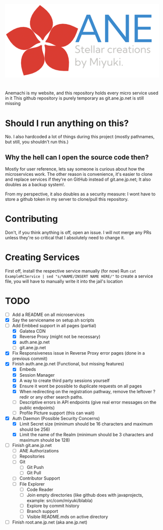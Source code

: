 ![ANE Logo](GalateaCDN/default/images/logos/ane-logo-final.png)

#

Anemachi is my website, and this repository holds every micro service used in it
This github repository is purely temporary as git.ane.jp.net is still missing

# Should I run anything on this?

No. I also hardcoded a lot of things during this project (mostly pathnames, but still, you shouldn't run this.)

## Why the hell can I open the source code then?

Mostly for user reference, lets say someone is curious about how the microservices work.
The other reason is convenience, it's easier to clone and replace services if they're on GitHub instead of git.ane.jp.net;
It also doubles as a backup system!.

From my perspective, it also doubles as a security measure: I wont have to store a github token in my server to clone/pull this repository.

# Contributing

Don't, if you think anything is off, open an issue.
I will not merge any PRs unless they're so critical that I absolutely need to change it.

# Creating Services

First off, install the respective service manually (for now)
Run `cat ExampleRCService | sed "s/%NAME/INSERT NAME HERE/"` to create a service file, you will have to manually write it into the jail's location

# TODO

- [ ] Add a README on all microservices
- [x] Say the servicename on setup.sh scripts
- [ ] Add Embbed support in all pages (partial)
  - [x] Galatea CDN
  - [x] Reverse Proxy (might not be necessary)
  - [x] auth.ane.jp.net
  - [ ] git.ane.jp.net
- [x] Fix Responsiveness issue in Reverse Proxy error pages (done in a previous commit)
- [x] Finish auth.ane.jp.net (Functional, but missing features)
  - [x] Embeds
  - [x] Session Manager
  - [x] A way to create third party sessions yourself
  - [x] Ensure it wont be possible to duplicate requests on all pages
  - [x] When redirecting on the registration pathway, remove the leftover ?redir or any other search paths.
  - [ ] Descriptive errors in API endpoints (give real error messages on the public endpoints)
  - [ ] Profile Picture support (this can wait)
- [x] Auth Daemon (Possible Security Concerns)
  - [x] Limit Secret size (minimum should be 16 characters and maximum should be 256)
  - [x] Limit the name of the Realm (minimum should be 3 characters and maximum should be 128)
- [ ] Finish git.ane.jp.net
  - [ ] ANE Authorizations
  - [ ] Repositories
  - [ ] Git
    - [ ] Git Push
    - [ ] Git Pull
  - [ ] Contributor Support
  - [ ] File Explorer
    - [ ] Code Reader
    - [ ] Join empty directories (like github does with javaprojects, example: src/com/miyuki/blabla)
    - [ ] Explore by commit history
    - [ ] Branch support
    - [ ] Visible README.mds on active directory
- [ ] Finish root.ane.jp.net (aka ane.jp.net)
